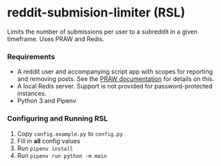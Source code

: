 # reddit-submision-limiter (RSL)
Limits the number of submissions per user to a subreddit in a given timeframe. Uses PRAW and Redis.

### Requirements
- A reddit user and accompanying script app with scopes for reporting and removing posts. See the [PRAW documentation](https://praw.readthedocs.io/en/latest/index.html) for details on this.
- A local Redis server. Support is not provided for password-protected instances.
- Python 3 and Pipenv

### Configuring and Running RSL
1. Copy `config.example.py` to `config.py`
2. Fill in **all** config values
3. Run `pipenv install`
4. Run `pipenv run python -m main`
